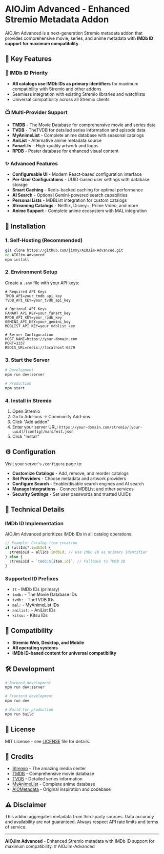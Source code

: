 # AIOJim Advanced - Enhanced Stremio Metadata Addon

AIOJim Advanced is a next-generation Stremio metadata addon that provides comprehensive movie, series, and anime metadata with **IMDb ID support for maximum compatibility**.

## 🌟 Key Features

### 🎯 IMDb ID Priority
- **All catalogs use IMDb IDs as primary identifiers** for maximum compatibility with Stremio and other addons
- Seamless integration with existing Stremio libraries and watchlists
- Universal compatibility across all Stremio clients

### 📺 Multi-Provider Support
- **TMDB** - The Movie Database for comprehensive movie and series data
- **TVDB** - TheTVDB for detailed series information and episode data
- **MyAnimeList** - Complete anime database with seasonal catalogs
- **AniList** - Alternative anime metadata source
- **Fanart.tv** - High-quality artwork and logos
- **RPDB** - Poster database for enhanced visual content

### ✨ Advanced Features
- **Configureable UI** - Modern React-based configuration interface
- **Per-User Configurations** - UUID-based user settings with database storage
- **Smart Caching** - Redis-backed caching for optimal performance
- **AI Search** - Optional Gemini-powered search capabilities
- **Personal Lists** - MDBList integration for custom catalogs
- **Streaming Catalogs** - Netflix, Disney+, Prime Video, and more
- **Anime Support** - Complete anime ecosystem with MAL integration

## 🚀 Installation

### 1. Self-Hosting (Recommended)

```bash
git clone https://github.com/jimmy/AIOJim-Advanced.git
cd AIOJim-Advanced
npm install
```

### 2. Environment Setup

Create a `.env` file with your API keys:

```env
# Required API Keys
TMDB_API=your_tmdb_api_key
TVDB_API_KEY=your_tvdb_api_key

# Optional API Keys
FANART_API_KEY=your_fanart_key
RPDB_API_KEY=your_rpdb_key
GEMINI_API_KEY=your_gemini_key
MDBLIST_API_KEY=your_mdblist_key

# Server Configuration
HOST_NAME=https://your-domain.com
PORT=1337
REDIS_URL=redis://localhost:6379
```

### 3. Start the Server

```bash
# Development
npm run dev:server

# Production
npm start
```

### 4. Install in Stremio

1. Open Stremio
2. Go to Add-ons → Community Add-ons
3. Click "Add addon"
4. Enter your server URL: `https://your-domain.com/stremio/[your-uuid]/[config]/manifest.json`
5. Click "Install"

## ⚙️ Configuration

Visit your server's `/configure` page to:

- **Customize Catalogs** - Add, remove, and reorder catalogs
- **Set Providers** - Choose metadata and artwork providers
- **Configure Search** - Enable/disable search engines and AI search
- **Manage Integrations** - Connect MDBList and other services
- **Security Settings** - Set user passwords and trusted UUIDs

## 🔧 Technical Details

### IMDb ID Implementation

AIOJim Advanced prioritizes IMDb IDs in all catalog operations:

```javascript
// Example: Catalog item creation
if (allIds?.imdbId) {
  stremioId = allIds.imdbId; // Use IMDb ID as primary identifier
} else {
  stremioId = `tmdb:${item.id}`; // Fallback to TMDB ID
}
```

### Supported ID Prefixes

- `tt` - IMDb IDs (primary)
- `tmdb:` - The Movie Database IDs
- `tvdb:` - TheTVDB IDs
- `mal:` - MyAnimeList IDs
- `anilist:` - AniList IDs
- `kitsu:` - Kitsu IDs

## 📱 Compatibility

- **Stremio Web, Desktop, and Mobile**
- **All operating systems**
- **IMDb ID-based content for universal compatibility**

## 🛠️ Development

```bash
# Backend development
npm run dev:server

# Frontend development
npm run dev

# Build for production
npm run build
```

## 📄 License

MIT License - see [LICENSE](LICENSE) file for details.

## 🙏 Credits

- [Stremio](https://www.stremio.com/) - The amazing media center
- [TMDB](https://www.themoviedb.org/) - Comprehensive movie database
- [TVDB](https://thetvdb.com/) - Detailed series information
- [MyAnimeList](https://myanimelist.net/) - Complete anime database
- [AIOMetadata](https://github.com/cedya77/aiometadata) - Original inspiration and codebase

## ⚠️ Disclaimer

This addon aggregates metadata from third-party sources. Data accuracy and availability are not guaranteed. Always respect API rate limits and terms of service.

---

**AIOJim Advanced** - Enhanced Stremio metadata with IMDb ID support for maximum compatibility.
#   A I O J i m - A d v a n c e d  
 